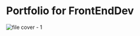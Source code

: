 <h1>Portfolio for FrontEndDev</h1>

![file cover - 1](https://github.com/user-attachments/assets/456424bc-e643-49d2-9c56-c43283106a50)
